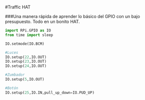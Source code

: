 <!--
---
name: Traffic HAT
class: board
type: multi
formfactor: HAT
manufacturer: Ryanteck
description: Una manera rápida de aprender lo básico del GPIO con un bajo presupuesto. Todo en un bonito HAT.
url: https://ryanteck.uk/hats/1-traffichat-0635648607122.html
buy: https://ryanteck.uk/hats/1-traffichat-0635648607122.html
image: 'traffic-hat.png'
pincount: 40
eeprom: yes
pin:
  '15':
    name: LED1 / Verde
    direction: salida
    active: alto (encendido)
  '16':
    name: LED2 / Amarillo
    direction: salida
    active: alto (encendido)
  '18':
    name: LED3 / Rojo
    direction: salida
    active: alto (encendido)
  '22':
    name: Botón
    direction: entrada
    active: alto (encendido)
  '29':
    name: Zumbador
    direction: salida
    active: alto (encendido)
-->
#Traffic HAT

###Una manera rápida de aprender lo básico del GPIO con un bajo presupuesto. Todo en un bonito HAT.

```python
import RPi.GPIO as IO
from time import sleep

IO.setmode(IO.BCM)

#Luces
IO.setup(22,IO.OUT)
IO.setup(23,IO.OUT)
IO.setup(24,IO.OUT)

#Zumbador
IO.setup(5,IO.OUT)

#Botón
IO.setup(25,IO.IN,pull_up_down=IO.PUD_UP)
```
